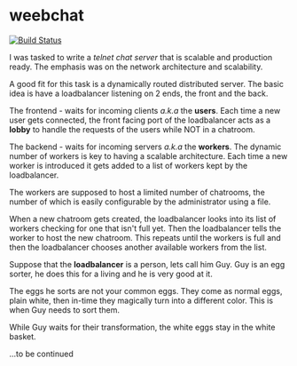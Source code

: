 weebchat
========

[![Build Status](https://travis-ci.org/majimboo/weebchat.svg?branch=master)](https://travis-ci.org/majimboo/weebchat)

I was tasked to write a *telnet chat server* that is scalable and production
ready. The emphasis was on the network architecture and scalability.

A good fit for this task is a dynamically routed distributed server. The basic
idea is have a loadbalancer listening on 2 ends, the front and the back.

The frontend - waits for incoming clients *a.k.a* the **users**. Each time a new
user gets connected, the front facing port of the loadbalancer acts as a
**lobby** to handle the requests of the users while NOT in a chatroom.

The backend - waits for incoming servers *a.k.a* the **workers**. The dynamic
number of workers is key to having a scalable architecture. Each time a new
worker is introduced it gets added to a list of workers kept by the
loadbalancer.

The workers are supposed to host a limited number of chatrooms, the number
of which is easily configurable by the administrator using a file.

When a new chatroom gets created, the loadbalancer looks into its list of
workers checking for one that isn't full yet. Then the loadbalancer tells the
worker to host the new chatroom. This repeats until the workers is full and
then the loadbalancer chooses another available workers from the list.

Suppose that the **loadbalancer** is a person, lets call him Guy. Guy is an egg
sorter, he does this for a living and he is very good at it.

The eggs he sorts are not your common eggs. They come as normal eggs,
plain white, then in-time they magically turn into a different color.
This is when Guy needs to sort them.

While Guy waits for their transformation, the white eggs stay in the
white basket.

...to be continued
